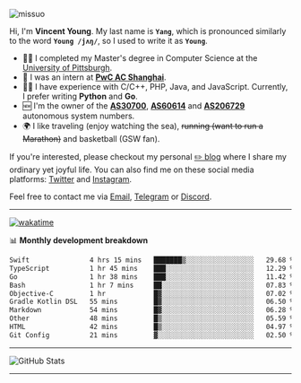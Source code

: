 <p align="left"> <img src="https://komarev.com/ghpvc/?username=missuo&label=Profile%20views&color=0e75b6&style=flat" alt="missuo" /> </p>

Hi, I'm **Vincent Young**. My last name is **`Yang`**, which is pronounced similarly to the word **`Young /jʌŋ/`**, so I used to write it as **`Young`**.

- 👨‍🎓 I completed my Master's degree in Computer Science at the [University of Pittsburgh](https://www.pitt.edu).
- 💼 I was an intern at **[PwC AC Shanghai](https://www.linkedin.com/company/pwc-ac-shanghai/)**.
- 👨‍💻 I have experience with C/C++, PHP, Java, and JavaScript. Currently, I prefer writing **Python** and **Go**.
- 🆕 I'm the owner of the **[AS30700](https://bgp.tools/as/30700)**, **[AS60614](https://bgp.tools/as/60614)** and **[AS206729](https://bgp.tools/as/206729)** autonomous system numbers.
- 🌍 I like traveling (enjoy watching the sea), ~~running (want to run a Marathon)~~ and basketball (GSW fan).

If you're interested, please checkout my personal [✏️ blog](https://missuo.me/) where I share my ordinary yet joyful life. You can also find me on these social media platforms: [Twitter](https://twitter.com/m1ssuo) and [Instagram](https://www.instagram.com/missuo.me).

Feel free to contact me via <a href="mailto:me@owo.nz">Email</a>, [Telegram](https://t.me/missuo) or [Discord](https://discordapp.com/users/missuo#7448).

-------

[![wakatime](https://wakatime.com/badge/user/c13cd961-40ca-417a-afb6-1f9ea8ac295c.svg)](https://wakatime.com/@missuo)

📊 **Monthly development breakdown**
<!--START_SECTION:waka-->

```txt
Swift               4 hrs 15 mins   ███████▒░░░░░░░░░░░░░░░░░   29.68 %
TypeScript          1 hr 45 mins    ███░░░░░░░░░░░░░░░░░░░░░░   12.29 %
Go                  1 hr 38 mins    ███░░░░░░░░░░░░░░░░░░░░░░   11.42 %
Bash                1 hr 7 mins     ██░░░░░░░░░░░░░░░░░░░░░░░   07.83 %
Objective-C         1 hr            █▓░░░░░░░░░░░░░░░░░░░░░░░   07.02 %
Gradle Kotlin DSL   55 mins         █▓░░░░░░░░░░░░░░░░░░░░░░░   06.50 %
Markdown            54 mins         █▓░░░░░░░░░░░░░░░░░░░░░░░   06.28 %
Other               48 mins         █▒░░░░░░░░░░░░░░░░░░░░░░░   05.59 %
HTML                42 mins         █▒░░░░░░░░░░░░░░░░░░░░░░░   04.97 %
Git Config          21 mins         ▓░░░░░░░░░░░░░░░░░░░░░░░░   02.50 %
```

<!--END_SECTION:waka-->

-------

![GitHub Stats](https://github-readme-stats-opal-alpha-76.vercel.app/api?username=missuo&show_icons=true&theme=transparent)

-------

